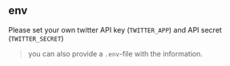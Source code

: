 ## env
Please set your own twitter API key (`TWITTER_APP`) and API secret (`TWITTER_SECRET`)
> you can also provide a `.env`-file with the information.